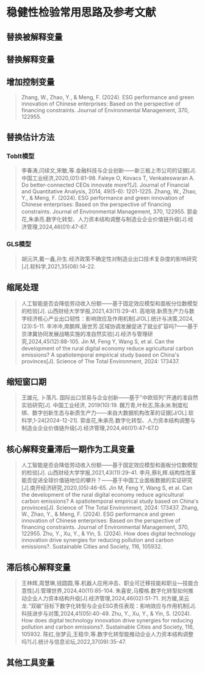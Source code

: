 # 稳健性检验常用思路及参考文献

## 替换被解释变量



## 替换解释变量



## 增加控制变量

> Zhang, W., Zhao, Y., & Meng, F. (2024). ESG performance and green innovation of Chinese enterprises: Based on the perspective of financing constraints. Journal of Environmental Management, 370, 122955.



## 替换估计方法

### Toblt模型
> 李春涛,闫续文,宋敏,等.金融科技与企业创新——新三板上市公司的证据[J].中国工业经济,2020,(01):81-98.
> Faleye O, Kovacs T, Venkateswaran A. Do better-connected CEOs innovate more?[J]. Journal of Financial and Quantitative Analysis, 2014, 49(5-6): 1201-1225.
> Zhang, W., Zhao, Y., & Meng, F. (2024). ESG performance and green innovation of Chinese enterprises: Based on the perspective of financing constraints. Journal of Environmental Management, 370, 122955.
> 郭金花,朱承亮.数字化转型、人力资本结构调整与制造业企业价值链升级[J].经济管理,2024,46(01):47-67.

### GLS模型

> 胡沅洪,戴一鑫,孙生.经济政策不确定性对制造业出口技术复杂度的影响研究[J].软科学,2021,35(08):14-22.



## 缩尾处理
> 人工智能是否会降低劳动收入份额——基于固定效应模型和面板分位数模型的检验[J]. 山西财经大学学报,2021,43(11):29-41.
> 高培培.新质生产力与数字经济核心产业出口韧性：影响效应及作用机制[J/OL].统计与决策,2024,(23):5-11.
> 辛冲冲,席鹏辉,唐世芳.区域协调发展促进了就业扩容吗?——基于京津冀协同发展战略实施的准自然实验[J].经济与管理研究,2024,45(12):88-105.
> Jin M, Feng Y, Wang S, et al. Can the development of the rural digital economy reduce agricultural carbon emissions? A spatiotemporal empirical study based on China's provinces[J]. Science of The Total Environment, 2024: 173437.



## 缩短窗口期

> 王雄元, 卜落凡. 国际出口贸易与企业创新——基于"中欧班列"开通的准自然实验研究[J]. 中国工业经济, 2019(10):19.
> 魏万青,叶秋志,陈永洲.制度松绑、数字创新生态与新质生产力——来自大数据机构改革的证据[J/OL].软科学,1-24[2024-12-21].
> 郭金花,朱承亮.数字化转型、人力资本结构调整与制造业企业价值链升级[J].经济管理,2024,46(01):47-67.D



## 核心解释变量滞后一期作为工具变量

> 人工智能是否会降低劳动收入份额——基于固定效应模型和面板分位数模型的检验[J]. 山西财经大学学报,2021,43(11):29-41.
> 李月,蔡礼辉.结构性改革能否促进全球价值链地位的攀升？——基于中国工业面板数据的实证研究[J].南开经济研究,2020,(05):46-65.
> Jin M, Feng Y, Wang S, et al. Can the development of the rural digital economy reduce agricultural carbon emissions? A spatiotemporal empirical study based on China's provinces[J]. Science of The Total Environment, 2024: 173437.
> Zhang, W., Zhao, Y., & Meng, F. (2024). ESG performance and green innovation of Chinese enterprises: Based on the perspective of financing constraints. Journal of Environmental Management, 370, 122955.
> Zhu, Y., Xu, Y., & Yin, S. (2024). How does digital technology innovation drive synergies for reducing pollution and carbon emissions?. Sustainable Cities and Society, 116, 105932.



## 滞后核心解释变量

> 王林辉,周慧琳,钱圆圆,等.机器人应用冲击、职业可迁移技能和职业—技能合意性[J].管理世界,2024,40(11):85-104.
> 朱喜安,马樱格.数字化转型如何推动企业人力资本结构升级[J].经济管理,2024,46(02):51-71.
> 刘方媛,吴云龙.“双碳”目标下数字化转型与企业ESG责任表现：影响效应与作用机制[J].科技进步与对策,2024,41(05):40-49.
> Zhu, Y., Xu, Y., & Yin, S. (2024). How does digital technology innovation drive synergies for reducing pollution and carbon emissions?. Sustainable Cities and Society, 116, 105932.
> 陈红,张梦云,王稳华,等.数字化转型能推动企业人力资本结构调整吗?[J].统计与信息论坛,2022,37(09):35-47.



## 其他工具变量